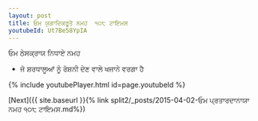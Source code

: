 ```yaml
---
layout: post
title: ਓਮ ਯੁਗਾਦਿਕਰੂਤੇ ਨਮਹ  ੧੦੮ ਟਾਇਮਸ
youtubeId: Ut7Be58YpIA
---
```

 
 
 ਓਮ ਠੇਸਕ੍ਰਾਯ ਨਿਧਾਏ ਨਮਹ  
 
 -  ਜੋ ਸ਼ਰਧਾਲੂਆਂ ਨੂੰ ਰੋਸ਼ਨੀ ਦੇਣ ਵਾਲੇ ਖਜਾਨੇ ਵਰਗਾ ਹੈ 
 
  
 
  
 
 
 
 
 
 


{% include youtubePlayer.html id=page.youtubeId %}
 
[Next]({{ site.baseurl }}{% link  split2/_posts/2015-04-02-ਓਮ ਪ੍ਰਤਾਰਦਾਨਾਯਾ ਨਮਹ ੧੦੮ ਟਾਇਮਸ.md%})
 
